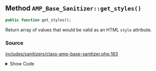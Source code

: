 ## Method `AMP_Base_Sanitizer::get_styles()`

```php
public function get_styles();
```

Return array of values that would be valid as an HTML `style` attribute.

### Source

[includes/sanitizers/class-amp-base-sanitizer.php:183](https://github.com/ampproject/amp-wp/blob/develop/includes/sanitizers/class-amp-base-sanitizer.php#L183-L185)

<details>
<summary>Show Code</summary>

```php
public function get_styles() {
	return [];
}
```

</details>
